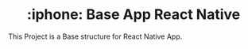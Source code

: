<h1 align="center"> :iphone: Base App React Native </h1>
This Project is a Base structure for React Native App.

